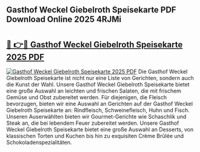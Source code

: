 ## Gasthof Weckel Giebelroth Speisekarte PDF Download Online 2025 4RJMi

# <h2><a href="http://gc84l0.nevu.top/?p=Gasthof+Weckel+Giebelroth+Speisekarte">🔗 👉🔴 Gasthof Weckel Giebelroth Speisekarte 2025 PDF</a></h2>

[![Gasthof Weckel Giebelroth Speisekarte 2025 PDF](https://i.imgur.com/dBaPXMq.png)](http://gc84l0.nevu.top/?p=Gasthof+Weckel+Giebelroth+Speisekarte)
Die Gasthof Weckel Giebelroth Speisekarte ist nicht nur eine Liste von Gerichten, sondern auch die Kunst der Wahl. Unsere Gasthof Weckel Giebelroth Speisekarte bietet eine große Auswahl an leichten und frischen Salaten, die mit frischem Gemüse und Obst zubereitet werden. Für diejenigen, die Fleisch bevorzugen, bieten wir eine Auswahl an Gerichten auf der Gasthof Weckel Giebelroth Speisekarte an: Rindfleisch, Schweinefleisch, Huhn und Fisch. Unseren Auserwählten bieten wir Gourmet-Gerichte wie Schaschlik und Steak an, die bei lebendem Feuer zubereitet werden. Unsere Gasthof Weckel Giebelroth Speisekarte bietet eine große Auswahl an Desserts, von klassischen Torten und Kuchen bis hin zu exquisiten Crème Brûlée und Schokoladenspezialitäten.
